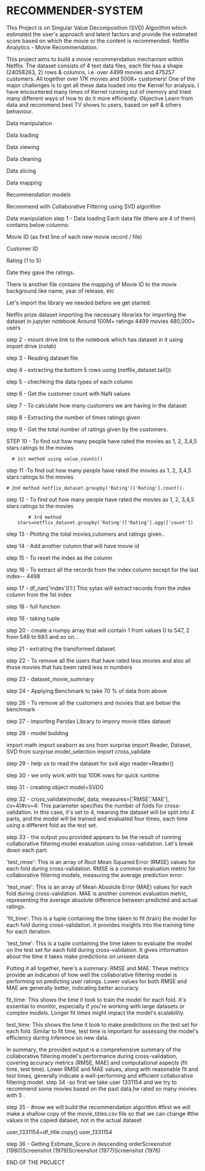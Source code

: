 # RECOMMENDER-SYSTEM
This Project is on Singular Value Decomposition (SVD) Algorithm  which estimated the user's approach and latent factors and provide the estimated score based on which the movie or the content is recommended.
Netflix Analytics - Movie Recommendation.

This project aims to build a movie recommendation mechanism within Netflix. The dataset consists of 4 text data files, each file has a shape (24058263, 2) rows & columns, i.e. over 4499 movies and 475257 customers. All together over 17K movies and 500K+ customers!
One of the major challenges is to get all these data loaded into the Kernel for analysis, I have encountered many times of Kernel running out of memory and tried many different ways of how to do it more efficiently.
Objective
Learn from data and recommend best TV shows to users, based on self & others behaviour.

Data manipulation

Data loading

Data viewing

Data cleaning

Data slicing

Data mapping

Recommendation models

Recommend with Collaborative Filtering using SVD algorithm

Data manipulation
step 1 - Data loading Each data file (there are 4 of them) contains below columns:

Movie ID (as first line of each new movie record / file)

Customer ID

Rating (1 to 5)

Date they gave the ratings.

There is another file contains the mapping of Movie ID to the movie background like name, year of release, etc

Let's import the library we needed before we get started:

Netflix prize dataset importing the necessary libraries for importing the dataset in jupyter notebook Around 100M+ ratings 4499 movies 480,000+ users

step 2 - mount drive link to the notebook which has dataset in it using import drive (colab)

step 3 - Reading dataset file

step 4 - extracting the bottom 5 rows using (netflix_dataset.tail())

step 5 - chechking the data types of each column

step 6 - Get the customer count with NaN values

step 7 - To calculate how many customers we are having in the dataset

step 8 - Extracting the number of times ratings given

step 9 - Get the total number of ratings given by the customers.

STEP 10 - To find out how many people have rated the movies as 1, 2, 3,4,5 stars ratings to the movies

      # 1st method using value_counts()
step 11 -To find out how many people have rated the movies as 1, 2, 3,4,5 stars ratings to the movies

    # 2nd method netflix_dataset.groupby('Rating')['Rating'].count().
step 12 - To find out how many people have rated the movies as 1, 2, 3,4,5 stars ratings to the movies

            # 3rd method
        stars=netflix_dataset.groupby('Rating')['Rating'].agg(['count'])
step 13 - Plotting the total movies,cutomers and ratings given..

step 14 - Add another column that will have movie id

step 15 - To reset the index as the column

step 16 - To extract all the records from the index column except for the last index-- 4498

step 17 - df_nan['index'][1:] This sytax will extract records from the index column from the 1st index

step 18 - full function

step 19 - taking tuple

step 20 - create a numpy array that will contain 1 from values 0 to 547, 2 from 548 to 693 and so on...

step 21 - extrating the transformed dataset.

step 22 - To remove all the users that have rated less movies and also all those movies that has been rated less in numbers

step 23 - dataset_movie_summary

step 24 - Applying Benchmark to take 70 % of data from above

step 26 - To remove all the customers and movies that are below the benchmark

step 27 - importing Pandas Library to impory movie titles dataset

step 28 - model building

import math import seaborn as sns from surprise import Reader, Dataset, SVD from surprise.model_selection import cross_validate

step 29 - help us to read the dataset for svd algo reader=Reader()

step 30 - we only work with top 100K rows for quick runtime

step 31 - creating object model=SVD()

step 32 - cross_validate(model, data, measures=['RMSE','MAE'], cv=4)#cv=4: This parameter specifies the number of folds for cross-validation. In this case, it's set to 4, meaning the dataset will be split into 4 parts, and the model will be trained and evaluated four times, each time using a different fold as the test set.

step 33 - the output you provided appears to be the result of running collaborative filtering model evaluation using cross-validation. Let's break down each part:

'test_rmse': This is an array of Root Mean Squared Error (RMSE) values for each fold during cross-validation. RMSE is a common evaluation metric for collaborative filtering models, measuring the average prediction error.

'test_mae': This is an array of Mean Absolute Error (MAE) values for each fold during cross-validation. MAE is another common evaluation metric, representing the average absolute difference between predicted and actual ratings.

'fit_time': This is a tuple containing the time taken to fit (train) the model for each fold during cross-validation. It provides insights into the training time for each iteration.

'test_time': This is a tuple containing the time taken to evaluate the model on the test set for each fold during cross-validation. It gives information about the time it takes make predictions on unseen data.

Putting it all together, here's a summary:
RMSE and MAE: These metrics provide an indication of how well the collaborative filtering model is performing on predicting user ratings. Lower values for both RMSE and MAE are generally better, indicating better accuracy.

fit_time: This shows the time it took to train the model for each fold. It's essential to monitor, especially if you're working with large datasets or complex models. Longer fit times might impact the model's scalability.

test_time: This shows the time it took to make predictions on the test set for each fold. Similar to fit time, test time is important for assessing the model's efficiency during inference on new data.

In summary, the provided output is a comprehensive summary of the collaborative filtering model's performance during cross-validation, covering accuracy metrics (RMSE, MAE) and computational aspects (fit time, test time). Lower RMSE and MAE values, along with reasonable fit and test times, generally indicate a well-performing and efficient collaborative filtering model.
step 34 -so first we take user 1331154 and we try to recommend some movies based on the past data,he rated so many movies with 5 .

step 35 - #now we will build the recommendation algorithm #first we will make a shallow copy of the movie_titles.csv file so that we can change #the values in the copied dataset, not in the actual dataset

user_1331154=df_title.copy() user_1331154

step 36 - Getting Estimate_Score in descending orderScreenshot (1980)Screenshot (1979)Screenshot (1977)Screenshot (1976)

END OF THE PROJECT
